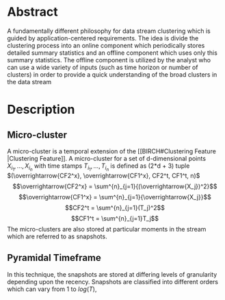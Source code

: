 # Abstract

A fundamentally different philosophy for data stream clustering which is guided by application-centered requirements. The idea is divide the clustering process into an online component which periodically stores detailed summary statistics and an offline component which uses only this summary statistics. The offline component is utilized by the analyst who can use a wide variety of inputs (such as time horizon or number of clusters) in order to provide a quick understanding of the broad clusters in the data stream

# Description
## Micro-cluster
A micro-cluster is a temporal extension of the [[BIRCH#Clustering Feature |Clustering Feature]]. A micro-cluster for a set of d-dimensional points $X_{i_1}, \dots, X_{i_n}$ with time stamps $T_{i_1}, \dots, T_{i_n}$ is defined as (2*d + 3) tuple $(\overrightarrow{CF2^x}, \overrightarrow{CF1^x}, CF2^t, CF1^t, n)$
 $$\overrightarrow{CF2^x} = \sum^{n}_{j=1}{(\overrightarrow{X_j})^2}$$
$$\overrightarrow{CF1^x} = \sum^{n}_{j=1}{\overrightarrow{X_j}}$$
$$CF2^t = \sum^{n}_{j=1}(T_j)^2$$
$$CF1^t = \sum^{n}_{j=1}T_j$$
The micro-clusters are also stored at particular moments in the stream which are referred to as snapshots.
## Pyramidal Timeframe

In this technique, the snapshots are stored at differing levels of granularity depending upon the recency. Snapshots are classified into different orders which can vary from $1$ to $log(T)$,
